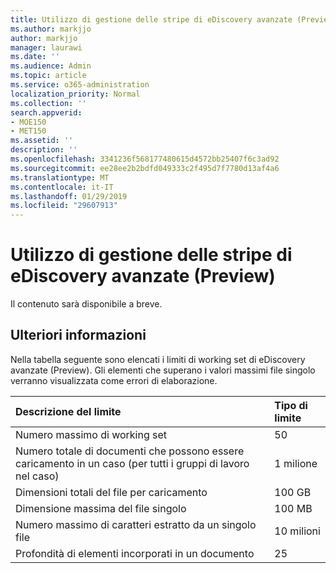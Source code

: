 ```yaml
---
title: Utilizzo di gestione delle stripe di eDiscovery avanzate (Preview)
ms.author: markjjo
author: markjjo
manager: laurawi
ms.date: ''
ms.audience: Admin
ms.topic: article
ms.service: o365-administration
localization_priority: Normal
ms.collection: ''
search.appverid:
- MOE150
- MET150
ms.assetid: ''
description: ''
ms.openlocfilehash: 3341236f568177480615d4572bb25407f6c3ad92
ms.sourcegitcommit: ee28ee2b2bdfd049333c2f495d7f7780d13af4a6
ms.translationtype: MT
ms.contentlocale: it-IT
ms.lasthandoff: 01/29/2019
ms.locfileid: "29607913"
---
```

# <a name="managing-working-sets-in-advanced-ediscovery-preview"></a>Utilizzo di gestione delle stripe di eDiscovery avanzate (Preview)  

Il contenuto sarà disponibile a breve.

## <a name="more-information"></a>Ulteriori informazioni

Nella tabella seguente sono elencati i limiti di working set di eDiscovery avanzate (Preview).  Gli elementi che superano i valori massimi file singolo verranno visualizzata come errori di elaborazione.
    
  |**Descrizione del limite**|**Tipo di limite**|
  |:-----|:-----|
  |Numero massimo di working set  <br/> |50  <br/> |
  |Numero totale di documenti che possono essere caricamento in un caso (per tutti i gruppi di lavoro nel caso)  <br/> |1 milione  <br/> |
  |Dimensioni totali del file per caricamento  <br/> |100 GB  <br/> |
  |Dimensione massima del file singolo   <br/> |100 MB  <br/> |
  |Numero massimo di caratteri estratto da un singolo file  <br/> |10 milioni  <br/> |
  |Profondità di elementi incorporati in un documento  <br/> |25  <br/> |
  

